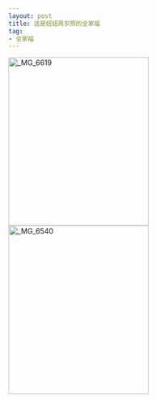 ```yaml
---
layout: post
title: 这是妞妞周岁照的全家福
tag:
- 全家福
---
```

<p><a href="/assets/images/2011/03/MG_6619.jpg"><img style="background-image: none; border-bottom: 0px; border-left: 0px; padding-left: 0px; padding-right: 0px; display: inline; border-top: 0px; border-right: 0px; padding-top: 0px" title="_MG_6619" border="0" alt="_MG_6619" src="http://localhost/blog/wp-content/uploads/2011/03/MG_6619_thumb.jpg" width="277" height="331" /></a><a href="http://localhost/blog/wp-content/uploads/2011/03/MG_6540.jpg"><img style="background-image: none; border-bottom: 0px; border-left: 0px; padding-left: 0px; padding-right: 0px; display: inline; border-top: 0px; border-right: 0px; padding-top: 0px" title="_MG_6540" border="0" alt="_MG_6540" src="http://localhost/blog/wp-content/uploads/2011/03/MG_6540_thumb.jpg" width="277" height="331" /></a></p>
